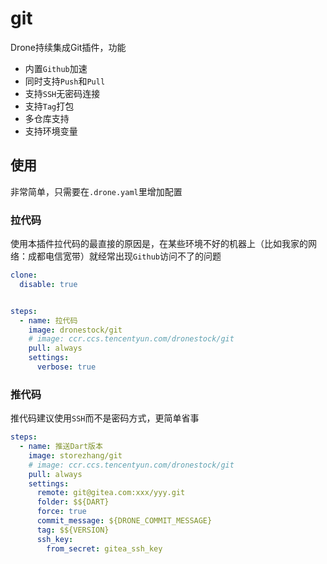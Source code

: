 # git

Drone持续集成Git插件，功能

- 内置`Github`加速
- 同时支持`Push`和`Pull`
- 支持`SSH`无密码连接
- 支持`Tag`打包
- 多仓库支持
- 支持环境变量

## 使用

非常简单，只需要在`.drone.yaml`里增加配置

### 拉代码

使用本插件拉代码的最直接的原因是，在某些环境不好的机器上（比如我家的网络：成都电信宽带）就经常出现`Github`访问不了的问题

```yaml
clone:
  disable: true


steps:
  - name: 拉代码
    image: dronestock/git
    # image: ccr.ccs.tencentyun.com/dronestock/git
    pull: always
    settings:
      verbose: true
```

### 推代码

推代码建议使用`SSH`而不是密码方式，更简单省事

```yaml
steps:
  - name: 推送Dart版本
    image: storezhang/git
    # image: ccr.ccs.tencentyun.com/dronestock/git
    pull: always
    settings:
      remote: git@gitea.com:xxx/yyy.git
      folder: $${DART}
      force: true
      commit_message: ${DRONE_COMMIT_MESSAGE}
      tag: $${VERSION}
      ssh_key:
        from_secret: gitea_ssh_key
```
